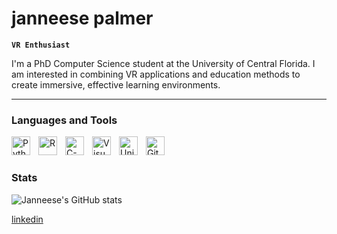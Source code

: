 # janneese palmer

**`VR Enthusiast`**

I'm a PhD Computer Science student at the University of Central Florida. I am interested in combining VR applications and education methods to create immersive, effective learning environments.


---

### Languages and Tools
<img align="left" alt="Python" width="30px" style="padding-right:10px;" src="https://cdn.jsdelivr.net/gh/devicons/devicon/icons/python/python-plain.svg" />

<img align="left" alt="R" width="30px" style="padding-right:10px;"
src="https://cdn.jsdelivr.net/gh/devicons/devicon@latest/icons/r/r-original.svg" />

<img align = "left" alt = "C-sharp" width = "30px" style="padding-right:10px;" src="https://cdn.jsdelivr.net/gh/devicons/devicon@latest/icons/csharp/csharp-original.svg" />

<img align = "left" alt = "Visual Studio Code" width = "30px" style="padding-right:10px;" src="https://cdn.jsdelivr.net/gh/devicons/devicon@latest/icons/visualstudio/visualstudio-original.svg" />


<img align = "left" alt = "Unity" width = "30px" style="padding-right:10px;" src="https://cdn.jsdelivr.net/gh/devicons/devicon@latest/icons/unity/unity-original.svg" />
          
          
<img align="left" alt="Git" width="30px" style="padding-right:10px;" src="https://cdn.jsdelivr.net/gh/devicons/devicon/icons/git/git-original.svg" />

<br/>


#

### Stats

![Janneese's GitHub stats](https://github-readme-stats.vercel.app/api?username=janneese&show_icons=true&theme=dark)

[linkedin](https://linkedin.com/in/janneese-palmer)

